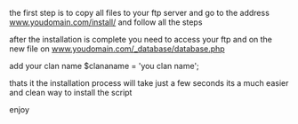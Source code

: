 the first step is to copy all files to your ftp server and go to the address www.youdomain.com/install/
and follow all the steps 

after the installation is complete you need to access your ftp and on the new file on www.youdomain.com/_database/database.php

add your clan name
$clananame = 'you clan name';
  
thats it the installation process will take just a few seconds its a much easier and clean way to install the script 

enjoy